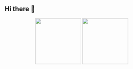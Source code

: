 ## Hi there 👋

<p align='center'>
   <a href="https://github-readme-stats.vercel.app/api?username=anya-popova&show_icons=true&count_private=true">
       <img height=150 src="https://github-readme-stats.vercel.app/api?username=anya-popova&show_icons=true&count_private=true"/></a>
   <a href="https://github.com/anya-popova/github-readme-stats">
       <img height=150 src="https://github-readme-stats.vercel.app/api/top-langs/?username=anya-popova&layout=compact"/></a>
</p>
<!--
**anya-popova/anya-popova** is a ✨ _special_ ✨ repository because its `README.md` (this file) appears on your GitHub profile.

Here are some ideas to get you started:

- 🔭 I’m currently working on ...
- 🌱 I’m currently learning ...
- 👯 I’m looking to collaborate on ...
- 🤔 I’m looking for help with ...
- 💬 Ask me about ...
- 📫 How to reach me: ...
- 😄 Pronouns: ...
- ⚡ Fun fact: ...
-->

